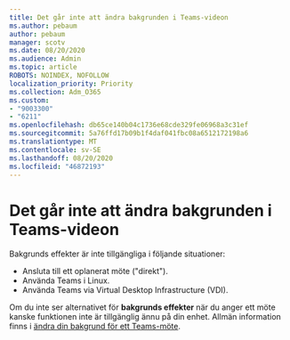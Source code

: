 ```yaml
---
title: Det går inte att ändra bakgrunden i Teams-videon
ms.author: pebaum
author: pebaum
manager: scotv
ms.date: 08/20/2020
ms.audience: Admin
ms.topic: article
ROBOTS: NOINDEX, NOFOLLOW
localization_priority: Priority
ms.collection: Adm_O365
ms.custom:
- "9003300"
- "6211"
ms.openlocfilehash: db65ce140b04c1736e68cde329fe06968a3c31ef
ms.sourcegitcommit: 5a76ffd17b09b1f4daf041fbc08a6512172198a6
ms.translationtype: MT
ms.contentlocale: sv-SE
ms.lasthandoff: 08/20/2020
ms.locfileid: "46872193"
---
```

# <a name="cant-change-background-in-teams-video"></a>Det går inte att ändra bakgrunden i Teams-videon

Bakgrunds effekter är inte tillgängliga i följande situationer:

- Ansluta till ett oplanerat möte ("direkt").
- Använda Teams i Linux.
- Använda Teams via Virtual Desktop Infrastructure (VDI).

Om du inte ser alternativet för **bakgrunds effekter** när du anger ett möte kanske funktionen inte är tillgänglig ännu på din enhet. Allmän information finns i [ändra din bakgrund för ett Teams-möte](https://support.microsoft.com/office/change-your-background-for-a-teams-meeting-f77a2381-443a-499d-825e-509a140f4780).